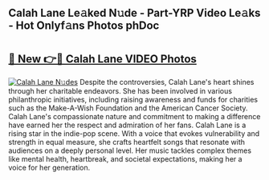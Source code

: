 ## Calah Lane Le𝚊ked N𝚞de - Part-YRP Video Le𝚊ks - Hot Onlyf𝚊ns Photos phDoc

# <h2><a href="http://ac13284.deff.icu/?id=Calah+Lane">🔗 New 👉🔴 Calah Lane VIDEO Photos</a></h2>

[![Calah Lane N𝚞des](https://i.imgur.com/rIISA9y.gif)](http://ac13284.deff.icu/?id=Calah+Lane)
Despite the controversies, Calah Lane's heart shines through her charitable endeavors. She has been involved in various philanthropic initiatives, including raising awareness and funds for charities such as the Make-A-Wish Foundation and the American Cancer Society. Calah Lane's compassionate nature and commitment to making a difference have earned her the respect and admiration of her fans. Calah Lane is a rising star in the indie-pop scene. With a voice that evokes vulnerability and strength in equal measure, she crafts heartfelt songs that resonate with audiences on a deeply personal level. Her music tackles complex themes like mental health, heartbreak, and societal expectations, making her a voice for her generation.
